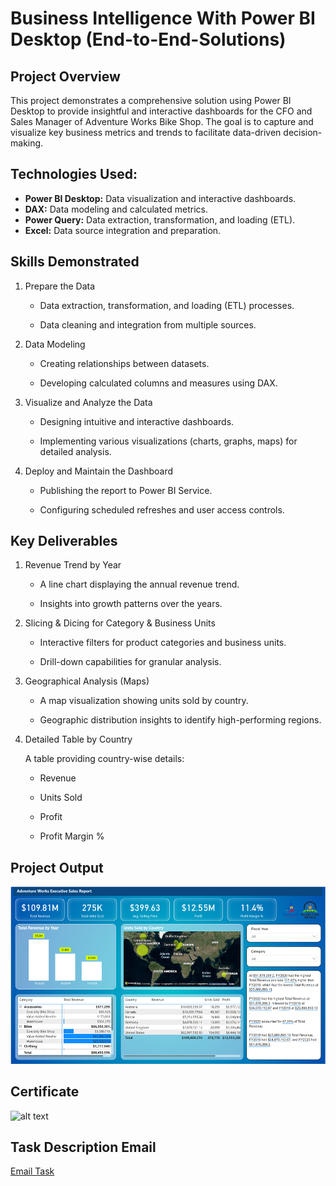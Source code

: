 # Business Intelligence With Power BI Desktop (End-to-End-Solutions)

## Project Overview

This project demonstrates a comprehensive solution using Power BI Desktop to provide insightful and interactive dashboards for the CFO and Sales Manager of Adventure Works Bike Shop. The goal is to capture and visualize key business metrics and trends to facilitate data-driven decision-making.

## Technologies Used:
* **Power BI Desktop:** Data visualization and interactive dashboards.
* **DAX:** Data modeling and calculated metrics.
* **Power Query:** Data extraction, transformation, and loading (ETL).
* **Excel:** Data source integration and preparation.

## Skills Demonstrated

1. Prepare the Data

    * Data extraction, transformation, and loading (ETL) processes.

    * Data cleaning and integration from multiple sources.

2. Data Modeling

    *  Creating relationships between datasets.

    *  Developing calculated columns and measures using DAX.

3. Visualize and Analyze the Data

    *  Designing intuitive and interactive dashboards.

    *  Implementing various visualizations (charts, graphs, maps) for detailed analysis.

4. Deploy and Maintain the Dashboard

    *  Publishing the report to Power BI Service.

    *  Configuring scheduled refreshes and user access controls.

## Key Deliverables

1. Revenue Trend by Year

    *  A line chart displaying the annual revenue trend.

    *  Insights into growth patterns over the years.

2. Slicing & Dicing for Category & Business Units

    *  Interactive filters for product categories and business units.

    *  Drill-down capabilities for granular analysis.

3. Geographical Analysis (Maps)

    *  A map visualization showing units sold by country.

    *  Geographic distribution insights to identify high-performing regions.

4. Detailed Table by Country

    A table providing country-wise details:

    *  Revenue

    *  Units Sold

    *  Profit

    *  Profit Margin %

## Project Output
![alt text](jruynno_0-1733498437484.png)

## Certificate
![alt text](Certificate.png)

## Task Description Email
[Email Task](<Email - Welcome and Task Description.pdf>)
